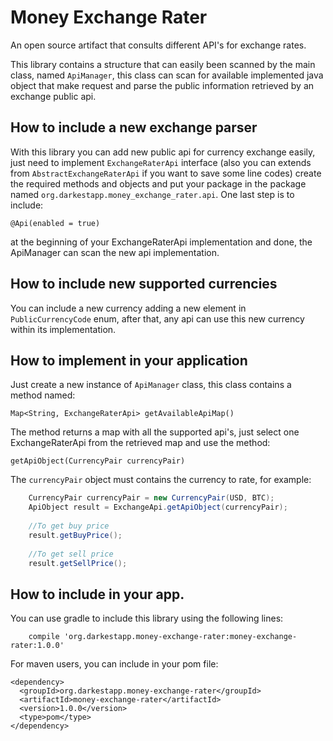 # Money Exchange Rater
An open source artifact that consults different API's for exchange rates.

This library contains a structure that can easily been scanned by the main class, named ```ApiManager```, this class can scan for available implemented java object that make request and parse the public information retrieved by an exchange public api.


## How to include a new exchange parser
With this library you can add new public api for currency exchange easily, just need to implement ```ExchangeRaterApi``` interface (also you can extends from ```AbstractExchangeRaterApi``` if you want to save some line codes) create the required methods and objects and put your package in the package named ```org.darkestapp.money_exchange_rater.api```. One last step is to include:

```@Api(enabled = true)```

at the beginning of your ExchangeRaterApi implementation and done, the ApiManager can scan the new api implementation.

## How to include new supported currencies
You can include a new currency adding a new element in ```PublicCurrencyCode``` enum, after that, any api can use this new currency within its implementation.

## How to implement in your application
Just create a new instance of ```ApiManager``` class, this class contains a method named:

 ```Map<String, ExchangeRaterApi> getAvailableApiMap()```
 
The method returns a map with all the supported api's, just select one ExchangeRaterApi from the retrieved map and use the method:  
  
```getApiObject(CurrencyPair currencyPair)```

The ```currencyPair``` object must contains the currency to rate, for example:

```Java
    CurrencyPair currencyPair = new CurrencyPair(USD, BTC);
    ApiObject result = ExchangeApi.getApiObject(currencyPair);
   
    //To get buy price
    result.getBuyPrice();
   
    //To get sell price
    result.getSellPrice();
   ```

## How to include in your app.
You can use gradle to include this library using the following lines:  
  
```Gradle
    compile 'org.darkestapp.money-exchange-rater:money-exchange-rater:1.0.0'
```
For maven users, you can include in your pom file:
```Maven
<dependency>
  <groupId>org.darkestapp.money-exchange-rater</groupId>
  <artifactId>money-exchange-rater</artifactId>
  <version>1.0.0</version>
  <type>pom</type>
</dependency>
```
